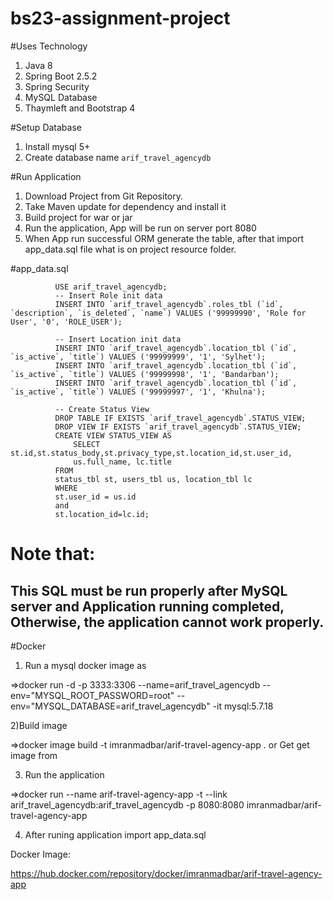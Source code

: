 # bs23-assignment-project

#Uses Technology

1) Java 8
2) Spring Boot 2.5.2
3) Spring Security
4) MySQL Database
5) Thaymleft and Bootstrap 4



#Setup Database

1) Install mysql 5+
2) Create database name `arif_travel_agencydb`


#Run Application
1) Download Project from Git Repository.
2) Take Maven update for dependency and install it 
3) Build project for war or jar
4) Run the application, App will be run on server port 8080
5) When App run successful ORM generate the table, after that import app_data.sql file what is on project resource folder.

#app_data.sql

              USE arif_travel_agencydb;
              -- Insert Role init data
              INSERT INTO `arif_travel_agencydb`.roles_tbl (`id`, `description`, `is_deleted`, `name`) VALUES ('99999990', 'Role for User', '0', 'ROLE_USER');

              -- Insert Location init data
              INSERT INTO `arif_travel_agencydb`.location_tbl (`id`, `is_active`, `title`) VALUES ('99999999', '1', 'Sylhet');
              INSERT INTO `arif_travel_agencydb`.location_tbl (`id`, `is_active`, `title`) VALUES ('99999998', '1', 'Bandarban');
              INSERT INTO `arif_travel_agencydb`.location_tbl (`id`, `is_active`, `title`) VALUES ('99999997', '1', 'Khulna');

              -- Create Status View
              DROP TABLE IF EXISTS `arif_travel_agencydb`.STATUS_VIEW;
              DROP VIEW IF EXISTS `arif_travel_agencydb`.STATUS_VIEW;
              CREATE VIEW STATUS_VIEW AS
                  SELECT st.id,st.status_body,st.privacy_type,st.location_id,st.user_id,
                  us.full_name, lc.title
              FROM 
              status_tbl st, users_tbl us, location_tbl lc 
              WHERE 
              st.user_id = us.id
              and
              st.location_id=lc.id;


# Note that: 
  This SQL must be run properly after MySQL server and Application running completed, Otherwise, the application cannot work properly.
  -------------------------------------------------------------------------------------------------------------------------------------

#Docker

1) Run a mysql docker image as

=>docker run -d -p 3333:3306 --name=arif_travel_agencydb --env="MYSQL_ROOT_PASSWORD=root" --env="MYSQL_DATABASE=arif_travel_agencydb" -it mysql:5.7.18

2)Build image 

=>docker image build -t imranmadbar/arif-travel-agency-app .
or 
Get get image from 

3) Run the application

=>docker run --name arif-travel-agency-app -t --link arif_travel_agencydb:arif_travel_agencydb -p 8080:8080 imranmadbar/arif-travel-agency-app

4) After runing application import app_data.sql

Docker Image:

https://hub.docker.com/repository/docker/imranmadbar/arif-travel-agency-app





